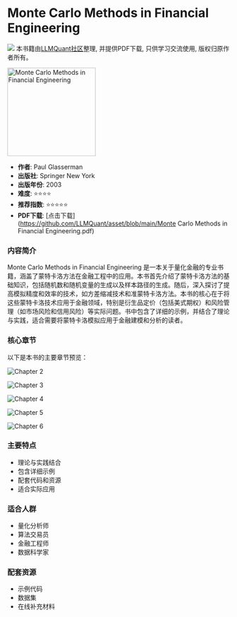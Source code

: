 # Monte Carlo Methods in Financial Engineering

![](https://fastly.jsdelivr.net/gh/bucketio/img3@main/2024/09/04/1725464231869-e0b2f727-2a0f-4270-bf6c-31ddc350426a.gif)
本书籍由[LLMQuant社区](https://llmquant.com/)整理, 并提供PDF下载, 只供学习交流使用, 版权归原作者所有。

<img src="1.png" alt="Monte Carlo Methods in Financial Engineering" width="200"/>

- **作者**: Paul Glasserman
- **出版社**: Springer New York
- **出版年份**: 2003
- **难度**: ⭐⭐⭐⭐
- **推荐指数**: ⭐⭐⭐⭐⭐
- **PDF下载**: [点击下载](https://github.com/LLMQuant/asset/blob/main/Monte Carlo Methods in Financial Engineering.pdf)

### 内容简介

Monte Carlo Methods in Financial Engineering 是一本关于量化金融的专业书籍，涵盖了蒙特卡洛方法在金融工程中的应用。本书首先介绍了蒙特卡洛方法的基础知识，包括随机数和随机变量的生成以及样本路径的生成。随后，深入探讨了提高模拟精度和效率的技术，如方差缩减技术和准蒙特卡洛方法。本书的核心在于将这些蒙特卡洛技术应用于金融领域，特别是衍生品定价（包括美式期权）和风险管理（如市场风险和信用风险）等实际问题。书中包含了详细的示例，并结合了理论与实践，适合需要将蒙特卡洛模拟应用于金融建模和分析的读者。

### 核心章节

以下是本书的主要章节预览：

![Chapter 2](2.png)

![Chapter 3](3.png)

![Chapter 4](4.png)

![Chapter 5](5.png)

![Chapter 6](6.png)

### 主要特点

- 理论与实践结合
- 包含详细示例
- 配套代码和资源
- 适合实际应用

### 适合人群

- 量化分析师
- 算法交易员
- 金融工程师
- 数据科学家

### 配套资源

- 示例代码
- 数据集
- 在线补充材料